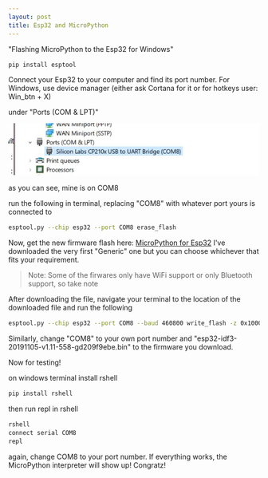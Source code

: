 ```yaml
---
layout: post
title: Esp32 and MicroPython
---
```


"Flashing MicroPython to the Esp32 for Windows"

```bash
pip install esptool
```

Connect your Esp32 to your computer and find its port number.
For Windows, use device manager (either ask Cortana for it or for hotkeys user: Win_btn + X)

under "Ports (COM & LPT)"

![Device Manager > Ports (COM & LPT)](../images/comPortFinding.jpg)

as you can see, mine is on COM8

run the following in terminal, replacing "COM8" with whatever port yours is connected to

```bash
esptool.py --chip esp32 --port COM8 erase_flash
```

Now, get the new firmware flash here: [MicroPython for Esp32](https://micropython.org/download#esp32)
I've downloaded the very first "Generic" one but you can choose whichever that fits your requirement.

> Note: Some of the firwares only have WiFi support or only Bluetooth support, so take note

After downloading the file, navigate your terminal to the location of the downloaded file and run the following

```bash
esptool.py --chip esp32 --port COM8 --baud 460800 write_flash -z 0x1000 esp32-idf3-20191105-v1.11-558-gd209f9ebe.bin
```

Similarly, change "COM8" to your own port number and "esp32-idf3-20191105-v1.11-558-gd209f9ebe.bin" to the firmware you download.

Now for testing!

on windows terminal install rshell

```bash
pip install rshell
```

then run repl in rshell

```bash
rshell
connect serial COM8
repl
```

again, change COM8 to your port number.
If everything works, the MicroPython interpreter will show up! Congratz!
